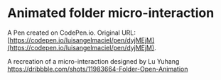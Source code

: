 # Animated folder micro-interaction

A Pen created on CodePen.io. Original URL: [https://codepen.io/luisangelmaciel/pen/dyjMEjM](https://codepen.io/luisangelmaciel/pen/dyjMEjM).

A recreation of a micro-interaction designed by Lu Yuhang
https://dribbble.com/shots/11983664-Folder-Open-Animation